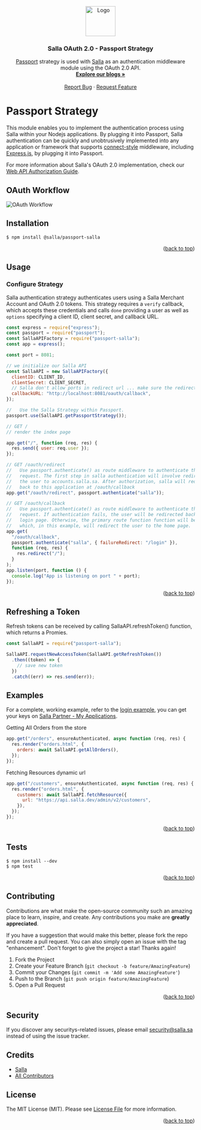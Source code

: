 <div id="top"></div>
<div align="center">
  <a href="https://salla.dev">
    <img src="https://salla.dev/wp-content/themes/salla-portal/dist/img/salla-logo.svg" alt="Logo" width="80" height="80">
  </a>

<h3 align="center">Salla OAuth 2.0 - Passport Strategy</h3>
  <p align="center">
    <a href="http://passportjs.org/">Passport</a> strategy is used with <a href="http://salla.sa/">Salla</a> as an authentication middleware module
using the OAuth 2.0 API.
    <br />
    <a href="https://salla.dev/"><strong>Explore our blogs »</strong></a>
    <br />
    <br /><a href="https://github.com/SallaApp/passport-salla/issues/new">Report Bug</a> · <a href="https://github.com/SallaApp/passport-salla/discussions/new">Request Feature</a>
  </p>
</div>

# Passport Strategy

This module enables you to implement the authentication process using Salla within your Nodejs applications. 
By plugging it into Passport, Salla authentication can be quickly and unobtrusively implemented into any application 
or framework that supports [connect-style](http://www.senchalabs.org/connect) middleware, including [Express.js](http://expressjs.com), by plugging it into Passport.

For more information about Salla's OAuth 2.0 implementation, check our
[Web API Authorization Guide](https://salla.dev/blog/oauth-2-0-in-action-with-salla).

## OAuth Workflow

![OAuth Workflow](https://i.ibb.co/xLyn80t/Frame-1236-OAuth-5.png)

## Installation

    $ npm install @salla/passport-salla

<p align="right">(<a href="#top">back to top</a>)</p>

## Usage

### Configure Strategy

Salla authentication strategy authenticates users using a Salla Merchant Account
and OAuth 2.0 tokens. This strategy requires a `verify` callback, which accepts
these credentials and calls `done` providing a user as well as `options`
specifying a client ID, client secret, and callback URL.

```javascript
const express = require("express");
const passport = require("passport");
const SallaAPIFactory = require("passport-salla");
const app = express();

const port = 8081;

// we initialize our Salla API
const SallaAPI = new SallaAPIFactory({
  clientID: CLIENT_ID,
  clientSecret: CLIENT_SECRET,
  // Salla don't allow ports in redirect url ... make sure the redirect url is on port 80
  callbackURL: "http://localhost:8081/oauth/callback",
});

//   Use the Salla Strategy within Passport.
passport.use(SallaAPI.getPassportStrategy());

// GET /
// render the index page

app.get("/", function (req, res) {
  res.send({ user: req.user });
});

// GET /oauth/redirect
//   Use passport.authenticate() as route middleware to authenticate the
//   request. The first step in salla authentication will involve redirecting
//   the user to accounts.salla.sa. After authorization, salla will redirect the user
//   back to this application at /oauth/callback
app.get("/oauth/redirect", passport.authenticate("salla"));

// GET /oauth/callback
//   Use passport.authenticate() as route middleware to authenticate the
//   request. If authentication fails, the user will be redirected back to the
//   login page. Otherwise, the primary route function function will be called,
//   which, in this example, will redirect the user to the home page.
app.get(
  "/oauth/callback",
  passport.authenticate("salla", { failureRedirect: "/login" }),
  function (req, res) {
    res.redirect("/");
  }
);
app.listen(port, function () {
  console.log("App is listening on port " + port);
});
```

<p align="right">(<a href="#top">back to top</a>)</p>

## Refreshing a Token

Refresh tokens can be received by calling SallaAPI.refreshToken() function, which returns a Promies.

```javascript
const SallaAPI = require("passport-salla");

SallaAPI.requestNewAccessToken(SallaAPI.getRefreshToken())
  .then((token) => {
    // save new token
  })
  .catch((err) => res.send(err));
```

## Examples

For a complete, working example, refer to the [login example](#Examples), you can get your keys on [Salla Partner - My Applications](https://salla.partners]).

Getting All Orders from the store

```javascript
app.get("/orders", ensureAuthenticated, async function (req, res) {
  res.render("orders.html", {
    orders: await SallaAPI.getAllOrders(),
  });
});
```

Fetching Resources dynamic url

```javascript
app.get("/customers", ensureAuthenticated, async function (req, res) {
  res.render("orders.html", {
    customers: await SallaAPI.fetchResource({
      url: "https://api.salla.dev/admin/v2/customers",
    }),
  });
});
```

<p align="right">(<a href="#top">back to top</a>)</p>

## Tests

    $ npm install --dev
    $ npm test
    
<p align="right">(<a href="#top">back to top</a>)</p>

## Contributing

Contributions are what make the open-source community such an amazing place to learn, inspire, and create. 
Any contributions you make are **greatly appreciated**.

If you have a suggestion that would make this better, please fork the repo and create a pull request. 
You can also simply open an issue with the tag "enhancement". Don't forget to give the project a star! Thanks again!

1. Fork the Project
2. Create your Feature Branch (`git checkout -b feature/AmazingFeature`)
3. Commit your Changes (`git commit -m 'Add some AmazingFeature'`)
4. Push to the Branch (`git push origin feature/AmazingFeature`)
5. Open a Pull Request

<p align="right">(<a href="#top">back to top</a>)</p>

## Security

If you discover any securitys-related issues, please email security@salla.sa instead of using the issue tracker.

## Credits

- [Salla](https://github.com/sallaApp)
- [All Contributors](../../contributors)

## License

The MIT License (MIT). Please see [License File](LICENSE.md) for more information.

<p align="right">(<a href="#top">back to top</a>)</p>
